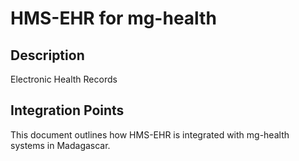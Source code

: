 # HMS-EHR for mg-health

## Description

Electronic Health Records

## Integration Points

This document outlines how HMS-EHR is integrated with mg-health systems in Madagascar.
